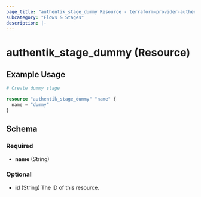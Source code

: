 ```yaml
---
page_title: "authentik_stage_dummy Resource - terraform-provider-authentik"
subcategory: "Flows & Stages"
description: |-
---
```


# authentik_stage_dummy (Resource)

## Example Usage

```terraform
# Create dummy stage

resource "authentik_stage_dummy" "name" {
  name = "dummy"
}
```

<!-- schema generated by tfplugindocs -->
## Schema

### Required

- **name** (String)

### Optional

- **id** (String) The ID of this resource.
